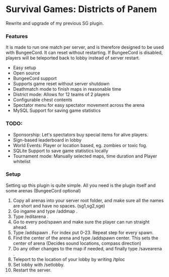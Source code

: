 # Survival Games: Districts of Panem
Rewrite and upgrade of my previous SG plugin.


### Features
It is made to run one match per server, and is therefore designed to be used with BungeeCord. It can reset without restarting. If BungeeCord is disabled, players will be teleported back to lobby instead of server restart.
- Easy setup
- Open source
- BungeeCord support
- Supports game reset without server shutdown
- Deathmatch mode to finish maps in reasonable time
- District mode: Allows for 12 teams of 2 players
- Configurable chest contents
- Spectator menu for easy spectator movement across the arena
- MySQL Support for saving game statistics


### TODO:
- Sponsorship: Let's spectators buy special items for alive players.
- Sign-based leaderboard in lobby
- World Events: Player or location based, eg. zombies or toxic fog.
- SQLite Support to save game statistics locally
- Tournament mode: Manually selected maps, time duration and Player whitelist
### Setup
Setting up this plugin is quite simple. All you need is the plugin itself and some arenas (BungeeCord optional)
1. Copy all arenas into your server root folder, and make sure all the names are short and have no spaces. (sg1,sg2,sge)  
2. Go ingame and type /addmap <filename> <Displayname>. 
3. Type /editarena <filename>. 
4. Go to every pod/spawn and make sure the player can run straight ahead.
5. Type /addspawn <filename> <index>. For index put 0-23. Repeat step for every spawn.   
5. Find the center of the arena and type /addspawn <filename> center. This sets the center of arena (Decides sound locations, compass direction)
6. Do any other changes to the map if needed, and finally type /savearena <filename>.
7. Teleport to the location of your lobby by writing /tploc <world> <x> <y> <z>
8. Set lobby with /setlobby.
9. Restart the server.

